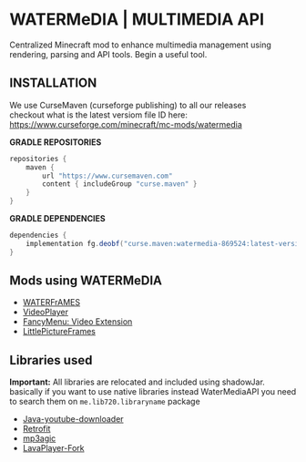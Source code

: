 # WATERMeDIA | MULTIMEDIA API
Centralized Minecraft mod to enhance multimedia management using rendering, parsing and
API tools. Begin a useful tool.

## INSTALLATION
We use CurseMaven (curseforge publishing) to all our releases<br>
checkout what is the latest versiom file ID here: https://www.curseforge.com/minecraft/mc-mods/watermedia

**GRADLE REPOSITORIES**
```gradle
repositories {
    maven {
        url "https://www.cursemaven.com"
        content { includeGroup "curse.maven" }
    }
}
```

**GRADLE DEPENDENCIES**
```gradle
dependencies {
    implementation fg.deobf("curse.maven:watermedia-869524:latest-version-file-id")
}
```

## Mods using WATERMeDIA
- [WATERFrAMES](https://www.curseforge.com/minecraft/mc-mods/waterframes)
- [VideoPlayer](https://www.curseforge.com/minecraft/mc-mods/video-player)
- [FancyMenu: Video Extension](https://legacy.curseforge.com/minecraft/mc-mods/fancymenu-video)
- [LittlePictureFrames](https://www.curseforge.com/minecraft/mc-mods/littleframes)

## Libraries used
**Important:** All libraries are relocated and included using shadowJar. basically if you want to use
native libraries instead WaterMediaAPI you need to search them on ``me.lib720.libraryname`` package
- [Java-youtube-downloader](https://github.com/sealedtx/java-youtube-downloader)
- [Retrofit](https://square.github.io/retrofit/)
- [mp3agic](https://github.com/mpatric/mp3agic)
- [LavaPlayer-Fork](https://github.com/walkyst/lavaplayer-fork)